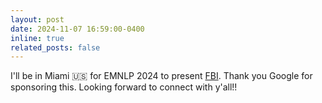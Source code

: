 ```yaml
---
layout: post
date: 2024-11-07 16:59:00-0400
inline: true
related_posts: false
---
```


I'll be in Miami 🇺🇸 for EMNLP 2024 to present [FBI](https://arxiv.org/abs/2406.13439). Thank you Google for sponsoring this. Looking forward to connect with y'all!!
